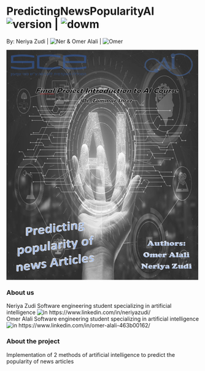 # PredictingNewsPopularityAI <img src="https://img.shields.io/badge/version-1.0-yellowgreen" alt="version" > |   <img src="https://img.shields.io/badge/Downloads-2-lightgreen" alt="dowm" >

 By: Neriya Zudi | <img src="https://img.shields.io/badge/Neriya-Programmer-blue" alt="Ner" > 
 & Omer Alali | <img src="https://img.shields.io/badge/Omer-Programmer-green" alt="Omer" >

<img src="https://github.com/NeriyaZudi/PredictingNewsPopularityAI/blob/main/PredictingNews.png" align="center"
     alt="cover" width="500" height="600">
     
<h3> About us </h3>
 Neriya Zudi  Software engineering student specializing in artificial intelligence <img src="https://pbs.twimg.com/profile_images/1468001580184047616/PxDlAA8N_400x400.jpg" alt="in" width="50" height="50">   https://www.linkedin.com/in/neriyazudi/ </br>
 Omer Alali Software engineering student specializing in artificial intelligence <img src="https://pbs.twimg.com/profile_images/1468001580184047616/PxDlAA8N_400x400.jpg" alt="in" width="50" height="50"> https://www.linkedin.com/in/omer-alali-463b00162/ </br>
 
<h3> About the project </h3>

Implementation of 2 methods of artificial intelligence to predict the popularity of news articles
